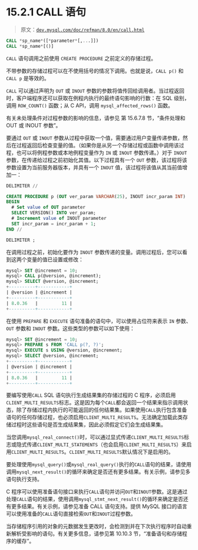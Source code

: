 # 15.2.1 CALL 语句

> 原文：[`dev.mysql.com/doc/refman/8.0/en/call.html`](https://dev.mysql.com/doc/refman/8.0/en/call.html)

```sql
CALL *sp_name*([*parameter*[,...]])
CALL *sp_name*[()]
```

`CALL` 语句调用之前使用 `CREATE PROCEDURE` 之前定义的存储过程。

不带参数的存储过程可以在不使用括号的情况下调用。也就是说，`CALL p()` 和 `CALL p` 是等效的。

`CALL` 可以通过声明为 `OUT` 或 `INOUT` 参数的参数将值传回给调用者。当过程返回时，客户端程序还可以获取在例程内执行的最终语句影响的行数：在 SQL 级别，调用 `ROW_COUNT()` 函数；从 C API，调用 `mysql_affected_rows()` 函数。

有关未处理条件对过程参数的影响的信息，请参见 第 15.6.7.8 节，“条件处理和 OUT 或 INOUT 参数”。

要通过 `OUT` 或 `INOUT` 参数从过程中获取一个值，需要通过用户变量传递参数，然后在过程返回后检查变量的值。（如果你是从另一个存储过程或函数中调用该过程，也可以将例程参数或本地例程变量作为 `IN` 或 `INOUT` 参数传递。）对于 `INOUT` 参数，在传递给过程之前初始化其值。以下过程具有一个 `OUT` 参数，该过程将该参数设置为当前服务器版本，并具有一个 `INOUT` 值，该过程将该值从其当前值增加一：

```sql
DELIMITER //

CREATE PROCEDURE p (OUT ver_param VARCHAR(25), INOUT incr_param INT)
BEGIN
  # Set value of OUT parameter
  SELECT VERSION() INTO ver_param;
  # Increment value of INOUT parameter
  SET incr_param = incr_param + 1;
END //

DELIMITER ;
```

在调用过程之前，初始化要作为 `INOUT` 参数传递的变量。调用过程后，您可以看到这两个变量的值已设置或修改：

```sql
mysql> SET @increment = 10;
mysql> CALL p(@version, @increment);
mysql> SELECT @version, @increment;
+----------+------------+
| @version | @increment |
+----------+------------+
| 8.0.36   |         11 |
+----------+------------+
```

在使用 `PREPARE` 和 `EXECUTE` 语句准备的语句中，可以使用占位符来表示 `IN` 参数、`OUT` 参数和 `INOUT` 参数。这些类型的参数可以如下使用：

```sql
mysql> SET @increment = 10;
mysql> PREPARE s FROM 'CALL p(?, ?)';
mysql> EXECUTE s USING @version, @increment;
mysql> SELECT @version, @increment;
+----------+------------+
| @version | @increment |
+----------+------------+
| 8.0.36   |         11 |
+----------+------------+
```

要编写使用`CALL` SQL 语句执行生成结果集的存储过程的 C 程序，必须启用`CLIENT_MULTI_RESULTS`标志。这是因为每个`CALL`都会返回一个结果来指示调用状态，除了存储过程内执行的可能返回的任何结果集。如果使用`CALL`执行包含准备语句的任何存储过程，也必须启用`CLIENT_MULTI_RESULTS`。无法确定加载此类存储过程时这些语句是否生成结果集，因此必须假定它们会生成结果集。

当您调用`mysql_real_connect()`时，可以通过显式传递`CLIENT_MULTI_RESULTS`标志或隐式传递`CLIENT_MULTI_STATEMENTS`（也会启用`CLIENT_MULTI_RESULTS`）来启用`CLIENT_MULTI_RESULTS`。`CLIENT_MULTI_RESULTS`默认情况下是启用的。

要处理使用`mysql_query()`或`mysql_real_query()`执行的`CALL`语句的结果，请使用调用`mysql_next_result()`的循环来确定是否还有更多结果。有关示例，请参见多语句执行支持。

C 程序可以使用准备语句接口来执行`CALL`语句并访问`OUT`和`INOUT`参数。这是通过处理`CALL`语句的结果，使用调用`mysql_stmt_next_result()`的循环来确定是否还有更多结果。有关示例，请参见准备 CALL 语句支持。提供 MySQL 接口的语言可以使用准备的`CALL`语句直接检索`OUT`和`INOUT`过程参数。

当存储程序引用的对象的元数据发生更改时，会检测到并在下次执行程序时自动重新解析受影响的语句。有关更多信息，请参见第 10.10.3 节，“准备语句和存储程序的缓存”。
